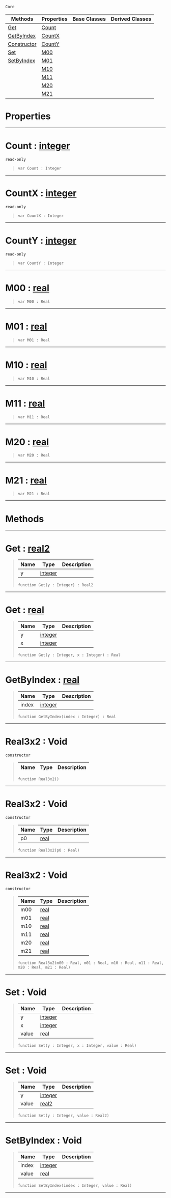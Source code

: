  `Core`

|Methods|Properties|Base Classes|Derived Classes|
|---|---|---|---|
|[ Get](real3x2.md#get-zilch-engine-document)|[ Count](real3x2.md#count-zilch-engine-docume)| | |
|[ GetByIndex](real3x2.md#getbyindex-zilch-engine-d)|[ CountX](real3x2.md#countx-zilch-engine-docum)| | |
|[ Constructor](real3x2.md#real3x2-void)|[ CountY](real3x2.md#county-zilch-engine-docum)| | |
|[ Set](real3x2.md#set-void)|[ M00](real3x2.md#m00-zilch-engine-document)| | |
|[ SetByIndex](real3x2.md#setbyindex-void)|[ M01](real3x2.md#m01-zilch-engine-document)| | |
| |[ M10](real3x2.md#m10-zilch-engine-document)| | |
| |[ M11](real3x2.md#m11-zilch-engine-document)| | |
| |[ M20](real3x2.md#m20-zilch-engine-document)| | |
| |[ M21](real3x2.md#m21-zilch-engine-document)| | |


 #  Properties


---  
 #  Count : [integer](integer.md)

 `read-only`

> 
> ```TS:Nada
> var Count : Integer


---  
 #  CountX : [integer](integer.md)

 `read-only`

> 
> ```TS:Nada
> var CountX : Integer


---  
 #  CountY : [integer](integer.md)

 `read-only`

> 
> ```TS:Nada
> var CountY : Integer


---  
 #  M00 : [real](real.md)

> 
> ```TS:Nada
> var M00 : Real


---  
 #  M01 : [real](real.md)

> 
> ```TS:Nada
> var M01 : Real


---  
 #  M10 : [real](real.md)

> 
> ```TS:Nada
> var M10 : Real


---  
 #  M11 : [real](real.md)

> 
> ```TS:Nada
> var M11 : Real


---  
 #  M20 : [real](real.md)

> 
> ```TS:Nada
> var M20 : Real


---  
 #  M21 : [real](real.md)

> 
> ```TS:Nada
> var M21 : Real


---  
 #  Methods


---  
 #  Get : [real2](real2.md)

> 
> |Name|Type|Description|
> |---|---|---|
> |y|[integer](integer.md)| |
> ```TS:Nada
> function Get(y : Integer) : Real2
> ``` 


---  
 #  Get : [real](real.md)

> 
> |Name|Type|Description|
> |---|---|---|
> |y|[integer](integer.md)| |
> |x|[integer](integer.md)| |
> ```TS:Nada
> function Get(y : Integer, x : Integer) : Real
> ``` 


---  
 #  GetByIndex : [real](real.md)

> 
> |Name|Type|Description|
> |---|---|---|
> |index|[integer](integer.md)| |
> ```TS:Nada
> function GetByIndex(index : Integer) : Real
> ``` 


---  
 #  Real3x2 : Void

 `constructor`

> 
> |Name|Type|Description|
> |---|---|---|
> ```TS:Nada
> function Real3x2()
> ``` 


---  
 #  Real3x2 : Void

 `constructor`

> 
> |Name|Type|Description|
> |---|---|---|
> |p0|[real](real.md)| |
> ```TS:Nada
> function Real3x2(p0 : Real)
> ``` 


---  
 #  Real3x2 : Void

 `constructor`

> 
> |Name|Type|Description|
> |---|---|---|
> |m00|[real](real.md)| |
> |m01|[real](real.md)| |
> |m10|[real](real.md)| |
> |m11|[real](real.md)| |
> |m20|[real](real.md)| |
> |m21|[real](real.md)| |
> ```TS:Nada
> function Real3x2(m00 : Real, m01 : Real, m10 : Real, m11 : Real, m20 : Real, m21 : Real)
> ``` 


---  
 #  Set : Void

> 
> |Name|Type|Description|
> |---|---|---|
> |y|[integer](integer.md)| |
> |x|[integer](integer.md)| |
> |value|[real](real.md)| |
> ```TS:Nada
> function Set(y : Integer, x : Integer, value : Real)
> ``` 


---  
 #  Set : Void

> 
> |Name|Type|Description|
> |---|---|---|
> |y|[integer](integer.md)| |
> |value|[real2](real2.md)| |
> ```TS:Nada
> function Set(y : Integer, value : Real2)
> ``` 


---  
 #  SetByIndex : Void

> 
> |Name|Type|Description|
> |---|---|---|
> |index|[integer](integer.md)| |
> |value|[real](real.md)| |
> ```TS:Nada
> function SetByIndex(index : Integer, value : Real)
> ``` 


---  
 

 